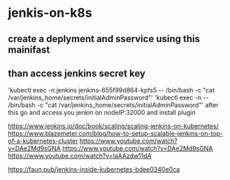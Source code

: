 # jenkis-on-k8s
## create a deplyment and sservice using this mainifast
## than access jenkins secret key 
'kubectl exec  -n jenkins jenkins-655f99d864-kpfs5 -- /bin/bash -c "cat /var/jenkins_home/secrets/initialAdminPassword"'
'kubectl exec  -n <nmespase> <pod> -- /bin/bash -c "cat /var/jenkins_home/secrets/initialAdminPassword"'
 after this go and access you jenkin on nodeIP:32000 and install plugin 



https://www.jenkins.io/doc/book/scaling/scaling-jenkins-on-kubernetes/
 https://www.blazemeter.com/blog/how-to-setup-scalable-jenkins-on-top-of-a-kubernetes-cluster
 https://www.youtube.com/watch?v=DAe2Md9sGNA
 https://www.youtube.com/watch?v=DAe2Md9sGNA
 https://www.youtube.com/watch?v=laAAzdw11dA
 
 https://faun.pub/jenkins-inside-kubernetes-bdee0340e0ca
